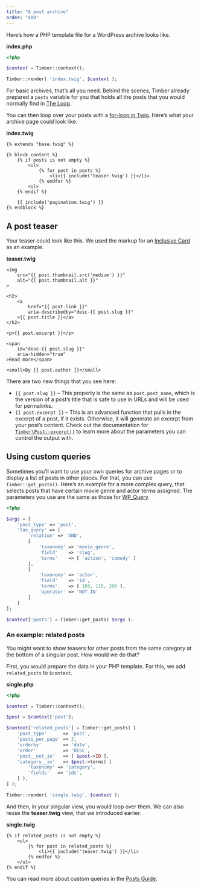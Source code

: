 ```yaml
---
title: "A post archive"
order: "400"
---
```


Here’s how a PHP template file for a WordPress archive looks like.

**index.php**

```php
<?php

$context = Timber::context();

Timber::render( 'index.twig', $context );
```

For basic archives, that’s all you need. Behind the scenes, Timber already prepared a `posts` variable for you that holds all the posts that you would normally find in [The Loop](https://developer.wordpress.org/themes/basics/the-loop/).

You can then loop over your posts with a [for-loop in Twig](https://twig.symfony.com/doc/tags/for.html). Here’s what your archive page could look like.

**index.twig**

```twig
{% extends "base.twig" %}

{% block content %}
    {% if posts is not empty %}
        <ul>
            {% for post in posts %}
                <li>{{ include('teaser.twig') }}</li>
            {% endfor %}
        <ul>
    {% endif %}

	{{ include('pagination.twig') }}
{% endblock %}
```

## A post teaser

Your teaser could look like this. We used the markup for an [Inclusive Card](https://inclusive-components.design/cards/) as an example.

**teaser.twig**

```twig
<img
    src="{{ post.thumbnail.src('medium') }}"
    alt="{{ post.thumbnail.alt }}"
>

<h2>
    <a
        href="{{ post.link }}"
        aria-describedby="desc-{{ post.slug }}"
    >{{ post.title }}</a>
</h2>

<p>{{ post.excerpt }}</p>

<span
    id="desc-{{ post.slug }}"
    aria-hidden="true"
>Read more</span>

<small>By {{ post.author }}</small>
```

There are two new things that you see here:

- `{{ post.slug }}` – This property is the same as `post.post_name`, which is the version of a post’s title that is safe to use in URLs and will be used for permalinks.
- `{{ post.excerpt }}` – This is an advanced function that pulls in the excerpt of a post, if it exists. Otherwise, it will generate an excerpt from your post’s content. Check out the documentation for [`Timber\Post::excerpt()`](https://timber.github.io/docs/reference/v2/timber-post/#excerpt) to learn more about the parameters you can control the output with.

## Using custom queries

Sometimes you’ll want to use your own queries for archive pages or to display a list of posts in other places. For that, you can use `Timber::get_posts()`. Here’s an example for a more complex query, that selects posts that have certain movie genre and actor terms assigned. The parameters you use are the same as those for [WP_Query](https://developer.wordpress.org/reference/classes/wp_query/)

```php
<?php

$args = [
    'post_type' => 'post',
    'tax_query' => [
        'relation' => 'AND',
        [
            'taxonomy' => 'movie_genre',
            'field'    => 'slug',
            'terms'    => [ 'action', 'comedy' ]
        ],
        [
            'taxonomy' => 'actor',
            'field'    => 'id',
            'terms'    => [ 103, 115, 206 ],
            'operator' => 'NOT IN'
        ]
    ]
];

$context['posts'] = Timber::get_posts( $args );
```

### An example: related posts

You might want to show teasers for other posts from the same category at the bottom of a singular post. How would we do that?

First, you would prepare the data in your PHP template. For this, we add `related_posts` to `$context`.

**single.php**

```php
<?php

$context = Timber::context();

$post = $context['post'];

$context['related_posts'] = Timber::get_posts( [
	'post_type'      => 'post',
    'posts_per_page' => 3,
    'orderby'        => 'date',
    'order'          => 'DESC',
    'post__not_in'   => [ $post->ID ],
    'category__in'   => $post->terms( [
        'taxonomy' => 'category',
        'fields'   => 'ids',
    ] ),
] );

Timber::render( 'single.twig', $context );
```

And then, in your singular view, you would loop over them. We can also reuse the **teaser.twig** view, that we introduced earlier.

**single.twig**

```twig
{% if related_posts is not empty %}
    <ul>
        {% for post in related_posts %}
            <li>{{ include('teaser.twig') }}</li>
        {% endfor %}
    </ul>
{% endif %}
```

You can read more about custom queries in the [Posts Guide](https://timber.github.io/docs/v2/guides/posts/#querying-posts).
